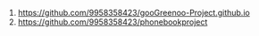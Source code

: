 1. https://github.com/9958358423/gooGreenoo-Project.github.io   
2. https://github.com/9958358423/phonebookproject
